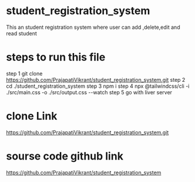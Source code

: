# student_registration_system
This an  student registration system where user can add ,delete,edit  and read student


# steps to run this file
step 1 git clone https://github.com/PrajapatiVikrant/student_registration_system.git
step 2 cd ./student_registration_system
step 3 npm i
step 4 npx @tailwindcss/cli -i ./src/main.css -o ./src/output.css --watch
step 5 go with liver server

# clone Link
https://github.com/PrajapatiVikrant/student_registration_system.git

# sourse code github link
https://github.com/PrajapatiVikrant/student_registration_system
